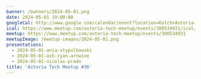 ```yaml
---
banner: /banners/2024-05-01.png
date: 2024-05-01 19:00:00
googleCal: http://www.google.com/calendar/event?location=Katch+Astoria+-+31-19+Newtown+Ave+-+Queens%2C+NY%2C+us&action=TEMPLATE&sprop=name%3AAstoria+Tech+Meetup&sprop=website%3Ahttps%3A%2F%2Fwww.meetup.com%2Fastoria-tech-meetup%2Fevents%2F300534931&details=For+full+details%2C+including+the+address%2C+and+to+RSVP+see%3A+https%3A%2F%2Fwww.meetup.com%2Fastoria-tech-meetup%2Fevents%2F300534931%0A%0A&text=Astoria+Tech+Meetup+%2336&dates=20240501T230000Z%2F20240502T020000Z
ical: https://www.meetup.com/astoria-tech-meetup/events/300534931/ical/Astoria+Tech+Meetup+%252336.ics
meetup: https://www.meetup.com/astoria-tech-meetup/events/300534931
meetupImage: /meetup-images/2024-05-01.png
presentations:
  - 2024-05-01-ania-stypulkowski
  - 2024-05-01-ash-ryan-arnwine
  - 2024-05-01-nicolas-prado
title: 'Astoria Tech Meetup #36'
---
```

